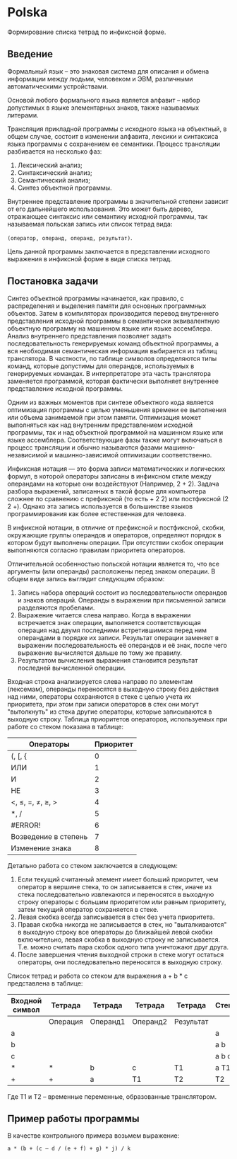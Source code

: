 # Polska

Формирование списка тетрад по инфиксной форме.

## Введение

Формальный язык – это знаковая система для описания и обмена информации между людьми, человеком и ЭВМ, различными автоматическими устройствами.

Основой любого формального языка является алфавит – набор допустимых в языке элементарных знаков, также называемых литерами.
    
Трансляция прикладной программы с исходного языка на объектный, в общем случае, состоит в изменении алфавита, лексики и синтаксиса языка программы с сохранением ее семантики. Процесс трансляции разбивается на несколько фаз:

1. Лексический анализ;
2. Синтаксический анализ;
3. Семантический анализ;
4. Синтез объектной программы.

Внутреннее представление программы в значительной степени зависит от его дальнейшего использования. Это может быть дерево, отражающее синтаксис или семантику исходной
программы, так называемая польская запись или список тетрад вида:

`(оператор, операнд, операнд, результат)`.

Цель данной программы заключается в представлении исходного выражения в инфиксной форме в виде списка тетрад.

## Постановка задачи

Синтез объектной программы начинается, как правило, с распределения и выделения памяти для основных программных объектов. Затем в компиляторах производится перевод внутреннего представления
исходной программы в семантически эквивалентную объектную программу на машинном языке или языке ассемблера. Анализ внутреннего представления позволяет задать последовательность генерируемых
команд объектной программы, а вся необходимая семантическая информация выбирается из таблиц транслятора. В частности, по таблице символов определяются типы команд, которые допустимы для операндов,
используемых в генерируемых командах. В интерпретаторе эта часть транслятора заменяется программой, которая фактически выполняет внутреннее представление исходной программы.

Одним из важных моментов при синтезе объектного кода является оптимизация программы с целью уменьшения времени ее выполнения или объема занимаемой при этом памяти. Оптимизация может выполняться как
над внутренним представлением исходной программы, так и над объектной программой на машинном языке или языке ассемблера. Соответствующие фазы также могут включаться в процесс трансляции и обычно называются
фазами машинно-независимой и машинно-зависимой оптимизации соответственно.

Инфиксная нотация — это форма записи математических и логических формул, в которой операторы записаны в инфиксном стиле между операндами на которые они воздействуют (Например, 2 + 2).
Задача разбора выражений, записанных в такой форме для компьютера сложнее по сравнению с префиксной (то есть + 2 2) или постфиксной (2 2 +). Однако эта запись используется в большинстве языков
программирования как более естественная для человека.

В инфиксной нотации, в отличие от префиксной и постфиксной, скобки, окружающие группы операндов и операторов, определяют порядок в котором будут выполнены
операции. При отсутствии скобок операции выполняются согласно правилам приоритета операторов.

Отличительной особенностью польской нотации является то, что все аргументы (или операнды) расположены перед знаком
операции. В общем виде запись выглядит следующим образом:

1. Запись набора операций состоит из последовательности операндов и знаков операций. Операнды в выражении при письменной записи разделяются пробелами.
2. Выражение читается слева направо. Когда в выражении встречается знак операции, выполняется соответствующая операция над двумя последними встретившимися перед ним операндами в порядке их записи. Результат операции заменяет в выражении последовательность её операндов и её знак, после чего выражение вычисляется дальше по тому же правилу.
3. Результатом вычисления выражения становится результат последней вычисленной операции.

Входная строка анализируется слева направо по элементам (лексемам), операнды переносятся в выходную строку без действия над ними, операторы сохраняются в стеке с
целью учета их приоритета, при этом при записи операторов в стек они могут "вытолкнуть" из стека другие операторы, которые записываются в выходную строку.
Таблица приоритетов операторов, используемых при работе со стеком показана в таблице:

| Операторы            | Приоритет |
|----------------------|-----------|
| (, [, {              | 0         |
| ИЛИ                  | 1         |
| И                    | 2         |
| НЕ                   | 3         |
| <, ≤, =, ≠, ≥, >     | 4         |
| *, /                 | 5         |
| #ERROR!              | 6         |
| Возведение в степень | 7         |
| Изменение знака      | 8         |

Детально работа со стеком заключается в следующем:

1. Если текущий считанный элемент имеет больший приоритет, чем оператор в вершине стека, то он записывается в стек, иначе из стека последовательно извлекаются и переносятся в выходную строку операторы с большим приоритетом или равным приоритету, затем текущий оператор сохраняется в стеке.
2. Левая скобка всегда записывается в стек без учета приоритета.
3. Правая скобка никогда не записывается в стек, но "выталкиваются" в выходную строку все операторы до ближайшей левой скобки включительно, левая скобка в выходную строку не записывается. Т.е. можно считать пара скобок одного типа уничтожают друг друга.
4. После завершения чтения выходной строки в стеке могут остаться операторы, они последовательно переносятся в выходную строку.

Список тетрад и работа со стеком для выражения a + b * c представлена в таблице:

| Входной символ | Тетрада  | Тетрада  | Тетрада  | Тетрада   | Стек  |
|----------------|----------|----------|----------|-----------|-------|
|                | Операция | Операнд1 | Операнд2 | Результат |       |
| a              |          |          |          |           | a     |
| b              |          |          |          |           | a b   |
| c              |          |          |          |           | a b c |
| *              | *        | b        | c        | T1        | a T1  |
| +              | +        | a        | T1       | T2        | T2    |

Где T1 и T2 – временные переменные, образованные транслятором.

## Пример работы программы

В качестве контрольного примера возьмем выражение:

`a * (b + (c – d / (e + f) + g) * j) / k`
